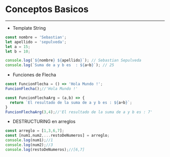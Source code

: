 # Conceptos Basicos
---

- Template String
```javascript
const nombre = 'Sebastian';
let apellido = 'sepulveda';
let a = 15;
let b = 10;

console.log(`${nombre} ${apellido}`); // Sebastian Sepulveda
console.log(`Suma de a y b es  : ${a+b}`); // 25
```


- Funciones de Flecha
```javascript
const FuncionFlecha = () => 'Hola Mundo !';
FuncionFlecha();//'Hola Mundo !'

const FuncionFlechaArg = (a,b) => {
  return `El resultado de la suma de a y b es : ${a+b}`;
}
FuncionFlechaArg(3,4);//'El resultado de la suma de a y b es : 7'
```

- DESTRUCTURING en arreglos
```javascript
const arreglo = [1,3,6,7];
const [num1,num2,...restoDeNumeros] = arreglo; 
console.log(num1);//1
console.log(num2);//3
console.log(restoDeNumeros);//[6,7]
```